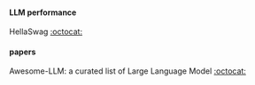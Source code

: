 #### LLM performance 
HellaSwag [:octocat:](https://github.com/rowanz/hellaswag)

#### papers
Awesome-LLM: a curated list of Large Language Model [:octocat:](https://github.com/Hannibal046/Awesome-LLM)
